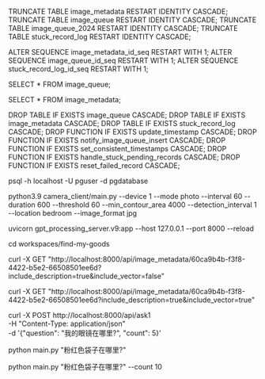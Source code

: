 TRUNCATE TABLE image_metadata RESTART IDENTITY CASCADE;
TRUNCATE TABLE image_queue RESTART IDENTITY CASCADE;
TRUNCATE TABLE image_queue_2024 RESTART IDENTITY CASCADE;
TRUNCATE TABLE stuck_record_log RESTART IDENTITY CASCADE;


ALTER SEQUENCE image_metadata_id_seq RESTART WITH 1;
ALTER SEQUENCE image_queue_id_seq RESTART WITH 1;
ALTER SEQUENCE stuck_record_log_id_seq RESTART WITH 1;


SELECT * FROM image_queue;

SELECT * FROM image_metadata;


DROP TABLE IF EXISTS image_queue CASCADE;
DROP TABLE IF EXISTS image_metadata CASCADE;
DROP TABLE IF EXISTS stuck_record_log CASCADE;
DROP FUNCTION IF EXISTS update_timestamp CASCADE;
DROP FUNCTION IF EXISTS notify_image_queue_insert CASCADE;
DROP FUNCTION IF EXISTS set_consistent_timestamps CASCADE;
DROP FUNCTION IF EXISTS handle_stuck_pending_records CASCADE;
DROP FUNCTION IF EXISTS reset_failed_record CASCADE;


psql -h localhost -U pguser -d pgdatabase


python3.9 camera_client/main.py --device 1 --mode photo --interval 60 --duration 600 --threshold 60 --min_contour_area 4000 --detection_interval 1 --location bedroom --image_format jpg

uvicorn gpt_processing_server.v9:app --host 127.0.0.1 --port 8000 --reload

cd workspaces/find-my-goods

curl -X GET "http://localhost:8000/api/image_metadata/60ca9b4b-f3f8-4422-b5e2-66508501ee6d?include_description=true&include_vector=false"

curl -X GET "http://localhost:8000/api/image_metadata/60ca9b4b-f3f8-4422-b5e2-66508501ee6d?include_description=true&include_vector=true"

curl -X POST http://localhost:8000/api/ask1 \
     -H "Content-Type: application/json" \
     -d '{"question": "我的眼镜在哪里?", "count": 5}'

python main.py "粉红色袋子在哪里?"

python main.py "粉红色袋子在哪里?" --count 10
